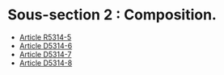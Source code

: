 #  Sous-section 2 : Composition.

* [Article R5314-5](./LEGIARTI000030975438.md)
* [Article D5314-6](./LEGIARTI000030975434.md)
* [Article D5314-7](./LEGIARTI000030975429.md)
* [Article D5314-8](./LEGIARTI000030975425.md)
